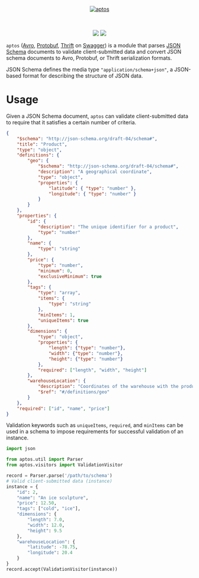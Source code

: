 <p align="center">
  <a href="https://github.com/pennsignals/aptos"><img src="https://cdn.rawgit.com/pennsignals/aptos/master/assets/title.svg" alt="aptos"></a>
  <br>
  <br>
  <br>
</p>

<p align="center">
  <a href="https://travis-ci.org/pennsignals/aptos"><img src="https://img.shields.io/travis/pennsignals/aptos.svg?style=flat-square"></a>
  <a href="https://coveralls.io/github/pennsignals/aptos"><img src="https://img.shields.io/coveralls/pennsignals/aptos.svg?style=flat-square"></a>
</p>

`aptos` ([Avro](https://avro.apache.org/), [Protobuf](https://developers.google.com/protocol-buffers/), [Thrift](https://thrift.apache.org/) on [Swagger](http://swagger.io/)) is a module that parses [JSON Schema](http://json-schema.org/) documents to validate client-submitted data and convert JSON schema documents to Avro, Protobuf, or Thrift serialization formats.

JSON Schema defines the media type `"application/schema+json"`, a JSON-based format for describing the structure of JSON data.

# Usage

Given a JSON Schema document, `aptos` can validate client-submitted data to require that it satisfies a certain number of criteria.

```json
{
    "$schema": "http://json-schema.org/draft-04/schema#",
    "title": "Product",
    "type": "object",
    "definitions": {
        "geo": {
            "$schema": "http://json-schema.org/draft-04/schema#",
            "description": "A geographical coordinate",
            "type": "object",
            "properties": {
                "latitude": { "type": "number" },
                "longitude": { "type": "number" }
            }
        }
    },
    "properties": {
        "id": {
            "description": "The unique identifier for a product",
            "type": "number"
        },
        "name": {
            "type": "string"
        },
        "price": {
            "type": "number",
            "minimum": 0,
            "exclusiveMinimum": true
        },
        "tags": {
            "type": "array",
            "items": {
                "type": "string"
            },
            "minItems": 1,
            "uniqueItems": true
        },
        "dimensions": {
            "type": "object",
            "properties": {
                "length": {"type": "number"},
                "width": {"type": "number"},
                "height": {"type": "number"}
            },
            "required": ["length", "width", "height"]
        },
        "warehouseLocation": {
            "description": "Coordinates of the warehouse with the product",
            "$ref": "#/definitions/geo"
        }
    },
    "required": ["id", "name", "price"]
}
```

Validation keywords such as `uniqueItems`, `required`, and `minItems` can be used in a schema to impose requirements for successful validation of an instance.

```python
import json

from aptos.util import Parser
from aptos.visitors import ValidationVisitor

record = Parser.parse('/path/to/schema')
# Valid client-submitted data (instance)
instance = {
    "id": 2,
    "name": "An ice sculpture",
    "price": 12.50,
    "tags": ["cold", "ice"],
    "dimensions": {
        "length": 7.0,
        "width": 12.0,
        "height": 9.5
    },
    "warehouseLocation": {
        "latitude": -78.75,
        "longitude": 20.4
    }
}
record.accept(ValidationVisitor(instance))
```
